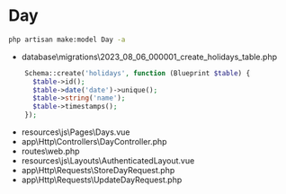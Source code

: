 # Day

```bash
php artisan make:model Day -a
```

- database\migrations\2023_08_06_000001_create_holidays_table.php

```php
    Schema::create('holidays', function (Blueprint $table) {
      $table->id();
      $table->date('date')->unique();
      $table->string('name');
      $table->timestamps();
    });
```

- resources\js\Pages\Days.vue
- app\Http\Controllers\DayController.php
- routes\web.php
- resources\js\Layouts\AuthenticatedLayout.vue
- app\Http\Requests\StoreDayRequest.php
- app\Http\Requests\UpdateDayRequest.php

